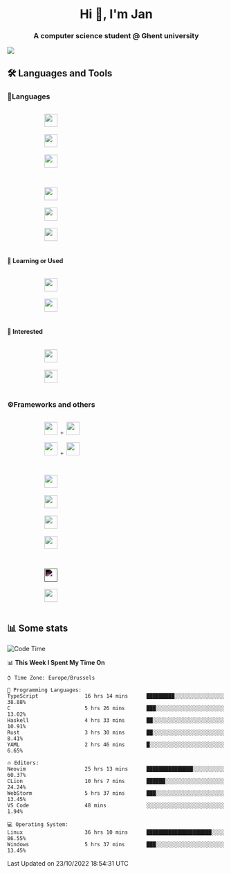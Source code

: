 <h1 align="center">Hi 👋, I'm Jan</h1>
<h3 align="center">A computer science student @ Ghent university</h3>

![](https://komarev.com/ghpvc/?username=NuttyShrimp&style=flat)

<h2>🛠️ Languages and Tools</h2>
<h3>💬Languages</h3>
<div>
    <p>
        <code>
            <img width='30px' src="https://cdn.jsdelivr.net/gh/devicons/devicon/icons/html5/html5-plain.svg">
        </code>
        <code>
            <img width='30px' src="https://cdn.jsdelivr.net/gh/devicons/devicon/icons/sass/sass-original.svg">
        </code>
        <code>
            <img width='30px' src="https://cdn.jsdelivr.net/gh/devicons/devicon/icons/javascript/javascript-plain.svg">
        </code>
    </p>
    <p>
        <code>
            <img width='30px' src="https://cdn.jsdelivr.net/gh/devicons/devicon/icons/typescript/typescript-plain.svg">
        </code>
        <code>
            <img width='30px' src="https://cdn.jsdelivr.net/gh/devicons/devicon/icons/lua/lua-plain-wordmark.svg">
        </code>
        <code>
            <img width='30px' src="https://cdn.jsdelivr.net/gh/devicons/devicon/icons/python/python-original.svg">
        </code>
    </p>
    <h4>🏫 Learning or Used</h4>
    <p>
        <code>
            <img width='30px' src="https://cdn.jsdelivr.net/gh/devicons/devicon/icons/go/go-original-wordmark.svg">
        </code>
        <code>
            <img width='30px' src="https://cdn.jsdelivr.net/gh/devicons/devicon/icons/java/java-original.svg">
        </code>
    </p>
    <h4>💭 Interested</h4>
    <p>
        <code>
            <img width='30px' src="https://cdn.jsdelivr.net/gh/devicons/devicon/icons/csharp/csharp-original.svg">
        </code>
        <code>
            <img width='30px' src="https://cdn.jsdelivr.net/gh/devicons/devicon/icons/rust/rust-plain.svg">
        </code>
    </p>
</div>
<h3>⚙️Frameworks and others</h3>
<div>
    <p>
        <code>
            <img width='30px' src="https://cdn.jsdelivr.net/gh/devicons/devicon/icons/react/react-original.svg"> + <img width='30px' src="https://cdn.jsdelivr.net/gh/devicons/devicon/icons/typescript/typescript-plain.svg">
        </code>
        <code>
            <img width='30px' src="https://cdn.jsdelivr.net/gh/devicons/devicon/icons/vuejs/vuejs-original.svg"> + <img width='30px' src="https://cdn.jsdelivr.net/gh/devicons/devicon/icons/typescript/typescript-plain.svg">
        </code>
    </p>
    <p>
        <code>
            <img width='30px' src="https://cdn.jsdelivr.net/gh/devicons/devicon/icons/nodejs/nodejs-plain.svg">
        </code>
        <code>
            <img width='30px' src="https://cdn.jsdelivr.net/gh/devicons/devicon/icons/mysql/mysql-original.svg">
        </code>
        <code>
            <img width='30px' src="https://cdn.jsdelivr.net/gh/devicons/devicon/icons/postgresql/postgresql-original.svg">
        </code>
        <code>
            <img width='30px' src="https://cdn.jsdelivr.net/gh/devicons/devicon/icons/docker/docker-original.svg">
        </code>
    </p>
        <code>
            <img width='30px' style='filter:invert(1)' src="https://simpleicons.org/icons/intellijidea.svg">
        </code>
        <code>
            <img width='30px' src="https://cdn.jsdelivr.net/gh/devicons/devicon/icons/vscode/vscode-original.svg">
        </code>
    <p>
</div>

<h2>📊 Some stats</h2>

<!--START_SECTION:waka-->
![Code Time](http://img.shields.io/badge/Code%20Time-1%2C913%20hrs%2054%20mins-blue)

📊 **This Week I Spent My Time On** 

```text
⌚︎ Time Zone: Europe/Brussels

💬 Programming Languages: 
TypeScript               16 hrs 14 mins      █████████░░░░░░░░░░░░░░░░   38.88% 
C                        5 hrs 26 mins       ███░░░░░░░░░░░░░░░░░░░░░░   13.02% 
Haskell                  4 hrs 33 mins       ██░░░░░░░░░░░░░░░░░░░░░░░   10.91% 
Rust                     3 hrs 30 mins       ██░░░░░░░░░░░░░░░░░░░░░░░   8.41% 
YAML                     2 hrs 46 mins       █░░░░░░░░░░░░░░░░░░░░░░░░   6.65%

🔥 Editors: 
Neovim                   25 hrs 13 mins      ███████████████░░░░░░░░░░   60.37% 
CLion                    10 hrs 7 mins       ██████░░░░░░░░░░░░░░░░░░░   24.24% 
WebStorm                 5 hrs 37 mins       ███░░░░░░░░░░░░░░░░░░░░░░   13.45% 
VS Code                  48 mins             ░░░░░░░░░░░░░░░░░░░░░░░░░   1.94%

💻 Operating System: 
Linux                    36 hrs 10 mins      █████████████████████░░░░   86.55% 
Windows                  5 hrs 37 mins       ███░░░░░░░░░░░░░░░░░░░░░░   13.45%

```


 Last Updated on 23/10/2022 18:54:31 UTC
<!--END_SECTION:waka-->